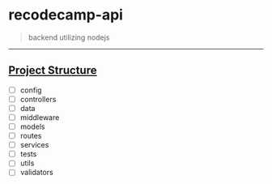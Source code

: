 # recodecamp-api

> backend utilizing nodejs

---

## [Project Structure](/docs/developer/ARCHITECTURE.md)

-   [ ] config
-   [ ] controllers
-   [ ] data
-   [ ] middleware
-   [ ] models
-   [ ] routes
-   [ ] services
-   [ ] tests
-   [ ] utils
-   [ ] validators
